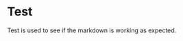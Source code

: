 # TestTest is used to see if the markdown is working as expected.                                